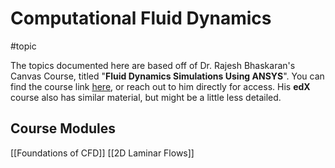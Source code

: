 # Computational Fluid Dynamics
#topic

The topics documented here are based off of Dr. Rajesh Bhaskaran's Canvas Course, titled "**Fluid Dynamics Simulations Using ANSYS**". You can find the course link [here](https://canvas.cornell.edu/courses/58256), or reach out to him directly for access. His **edX** course also has similar material, but might be a little less detailed.

## Course Modules
[[Foundations of CFD]]
[[2D Laminar Flows]]

